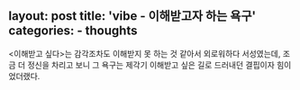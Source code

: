 layout: post 
title: 'vibe - 이해받고자 하는 욕구' 
categories:
    - thoughts
---

<이해받고 싶다>는 감각조차도 이해받지 못 하는 것 같아서 외로워하다 서성였는데, 조금 더 정신을 차리고 보니 그 욕구는 제각기 이해받고 싶은 길로 드러내던 결핍이자 힘이었더랬다.
